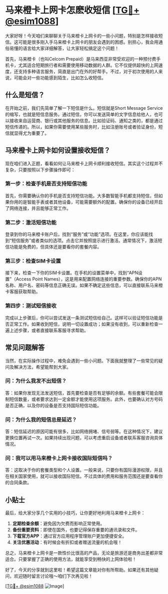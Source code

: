 # 马来橙卡上网卡怎麽收短信 [[TG💪+ @esim1088](https://t.me/s/esim1088)]

大家好呀！今天咱们来聊聊关于马来橙卡上网卡的一些小问题，特别是怎样接收短信。这可能是很多刚入手马来橙卡上网卡的朋友会遇到的困惑。别担心，我会用通俗易懂的语言给大家详细解答，让大家轻松搞定这个问题！

首先，马来橙卡（也叫Celcom Prepaid）是马来西亚非常受欢迎的一种预付费手机卡，尤其适合短期旅行者和需要使用移动数据的人群。它不仅提供超快的上网速度，还支持多种语言服务，简直是出门在外的好帮手。不过，对于初次使用的人来说，可能会对一些功能感到陌生，比如怎么收短信。

## 什么是短信？

在开始之前，我们先简单了解一下短信是什么。短信就是Short Message Service的缩写，也就是短信息服务。通过短信，你可以发送简单的文字信息给他人，也可以接收来自运营商、银行或其他服务的信息。比如验证码、通知之类的，都是通过短信传递的。所以，如果你需要使用某些服务时，比如注册账号或者验证身份，短信就显得尤为重要了。

## 马来橙卡上网卡如何设置接收短信？

现在咱们进入正题，看看如何让马来橙卡上网卡顺利接收短信。其实这个过程并不复杂，只要按照以下步骤操作即可：

### 第一步：检查手机是否支持短信功能

首先，你需要确认你的手机是否支持短信功能。大多数智能手机都支持短信，但如果你用的是智能手表或者其他设备，可能需要额外的配置。确保你的设备已经开启了网络连接，并且能够正常工作。

### 第二步：激活短信功能

登录到你的马来橙卡账户后，找到“服务”或“功能”选项。在这里，你应该能找到“短信服务”或者类似的选项。点击它并按照提示进行激活。通常情况下，激活短信功能是免费的，但具体还是要看你的套餐内容。

### 第三步：检查SIM卡设置

接下来，检查一下你的SIM卡设置。在手机的设置菜单中，找到“APN设置”（Access Point Names），这是用来配置网络连接的重要参数。确保你的APN名称、用户名、密码等信息正确无误。如果不确定这些信息，可以直接联系马来橙卡客服获取帮助。

### 第四步：测试短信接收

完成以上步骤后，你可以尝试发送一条测试短信给自己。这样可以验证短信功能是否正常工作。如果收到短信，说明一切设置成功；如果没有收到，可以重新检查一遍上述步骤，或者直接联系客服寻求帮助。

## 常见问题解答

当然，在实际操作过程中，难免会遇到一些小问题。下面我就整理了一些常见的疑问及解决方法，希望能帮到大家。

### 问：为什么我发不出短信？

答：如果你发现无法发送短信，首先要检查是否有足够的余额。有些套餐可能会限制短信数量，或者要求达到一定金额才能使用这项服务。此外，也要确认对方号码是否正确，以及你的设备是否支持国际短信功能。

### 问：为什么我的短信总是延迟？

答：短信延迟的原因可能有很多，比如网络拥堵、信号弱等。在这种情况下，建议更换位置再试一次。如果持续出现问题，可以考虑重启设备或者联系客服咨询具体情况。

### 问：我可以用马来橙卡上网卡接收国际短信吗？

答：这取决于你的套餐类型和个人设置。一般来说，只要你有国际漫游权限，并且在相关国家使用，就可以接收国际短信。不过具体的费用和服务范围还是要查看你的合同条款。

## 小贴士

最后，给大家分享几个实用的小技巧，让你更好地利用马来橙卡上网卡：

1. **定期检查余额**：避免因为欠费而影响正常使用。
2. **备份重要资料**：即使在国外，也要记得保存重要的通讯录和文件。
3. **下载官方APP**：通过官方应用程序管理账户更加便捷安全。
4. **关注优惠活动**：有时候会有折扣或者赠送流量的机会哦！

总之，马来橙卡上网卡是一款性价比很高的产品，无论是旅游还是商务出差都非常适合。只要掌握了正确的使用方法，就能享受到畅快的上网体验啦！

好了，今天的分享就到这里啦！希望这篇文章能对你有所帮助。如果还有其他疑问，欢迎随时留言讨论哦～咱们下次再见啦！

[[TG💪+ @esim1088](https://t.me/s/esim1088) ![Image](https://i.postimg.cc/4NQfJmqS/Snipaste-2025-05-13-00-14-12.png)]